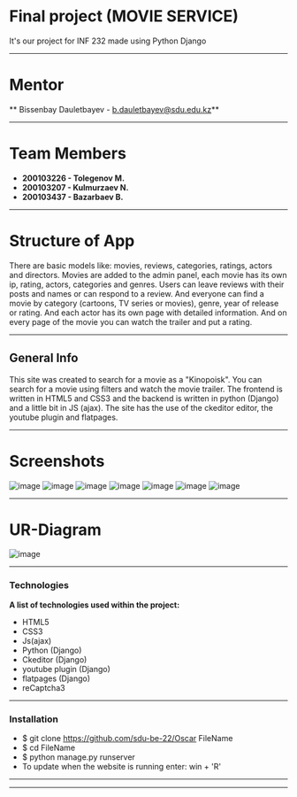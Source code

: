 # Final project (MOVIE SERVICE)

 It's our project for INF 232 made using Python Django
____

# Mentor

** Bissenbay Dauletbayev - b.dauletbayev@sdu.edu.kz**
____

# Team Members

- **200103226 - Tolegenov M.**
- **200103207 - Kulmurzaev N.**
- **200103437 - Bazarbaev B.**
____

# Structure of App

  There are basic models like: movies, reviews, categories, ratings, actors and directors.
 Movies are added to the admin panel, each movie has its own ip, rating, actors, categories and genres.
 Users can leave reviews with their posts and names or can respond to a review. And everyone can find 
 a movie by category (cartoons, TV series or movies), genre, year of release or rating. And each actor 
 has its own page with detailed information. And on every page of the movie you can watch the trailer and put a rating.
 ____
## General Info
 
This site was created to search for a movie as a "Kinopoisk". You can search for a movie using filters and watch the movie trailer. 
The frontend is written in HTML5 and CSS3 and the backend is written in python (Django) and a little bit in JS (ajax). The site has 
the use of the ckeditor editor, the youtube plugin and flatpages.
____
# Screenshots

![image](https://user-images.githubusercontent.com/91064227/168893429-c2371153-0641-4315-992a-1db540087ad4.png)
![image](https://user-images.githubusercontent.com/91064227/168893554-bba1d807-77ba-4879-9e13-2df1094ed024.png)
![image](https://user-images.githubusercontent.com/91064227/168893617-3a543e21-a806-441a-a4cc-e762fdbcd0c6.png)
![image](https://user-images.githubusercontent.com/91064227/168893978-c5a856b1-7d07-42c6-90f0-98e201b06f0a.png)
![image](https://user-images.githubusercontent.com/91064227/168894043-0eecced2-c9d0-46fe-8529-037ff7d2800c.png)
![image](https://user-images.githubusercontent.com/91064227/168894096-23b196f7-8a99-4571-b073-e705dd3f35d6.png)
![image](https://user-images.githubusercontent.com/91064227/168894199-f705d210-3f30-4e7a-8e67-997fdcee6d89.png)
____
# UR-Diagram
![image](https://user-images.githubusercontent.com/91064227/168897036-f67ee46b-db94-434e-94c1-ed67b693d660.png)
____
### Technologies

**A list of technologies used within the project:**
- HTML5
- CSS3
- Js(ajax)
- Python (Django)
- Ckeditor (Django)
- youtube plugin (Django)
- flatpages (Django)
- reCaptcha3
____
### Installation

- $ git clone https://github.com/sdu-be-22/Oscar FileName
- $ cd FileName
- $ python manage.py runserver
- To update when the website is running enter: win + 'R'
____
____
